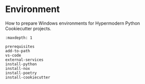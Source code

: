 # Environment

How to prepare Windows environments for Hypermodern Python Cookiecutter projects.

```{toctree}
:maxdepth: 1

prerequisites
add-to-path
vs-code
external-services
install-python
install-nox
install-poetry
install-cookiecutter
```
